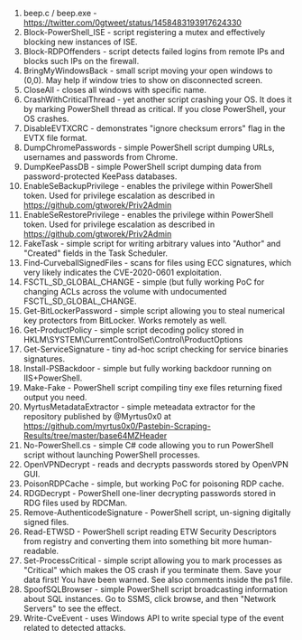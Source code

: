 1. beep.c / beep.exe - https://twitter.com/0gtweet/status/1458483193917624330
1. Block-PowerShell_ISE - script registering a mutex and effectively blocking new instances of ISE.
1. Block-RDPOffenders - script detects failed logins from remote IPs and blocks such IPs on the firewall.
1. BringMyWindowsBack - small script moving your open windows to (0,0). May help if window tries to show on disconnected screen.
1. CloseAll - closes all windows with specific name.
1. CrashWithCriticalThread - yet another script crashing your OS. It does it by marking PowerShell thread as critical. If you close PowerShell, your OS crashes.
1. DisableEVTXCRC - demonstrates "ignore checksum errors" flag in the EVTX file format.
1. DumpChromePasswords - simple PowerShell script dumping URLs, usernames and passwords from Chrome.
1. DumpKeePassDB - simple PowerShell script dumping data from password-protected KeePass databases.
1. EnableSeBackupPrivilege - enables the privilege within PowerShell token. Used for privilege escalation as described in https://github.com/gtworek/Priv2Admin
1. EnableSeRestorePrivilege - enables the privilege within PowerShell token. Used for privilege escalation as described in https://github.com/gtworek/Priv2Admin
1. FakeTask - simple script for writing arbitrary values into "Author" and "Created" fields in the Task Scheduler.
1. Find-CurveballSignedFiles - scans for files using ECC signatures, which very likely indicates the CVE-2020-0601 exploitation.
1. FSCTL_SD_GLOBAL_CHANGE - simple (but fully working PoC for changing ACLs across the volume with undocumented FSCTL_SD_GLOBAL_CHANGE.
1. Get-BitLockerPassword - simple script allowing you to steal numerical key protectors from BitLocker. Works remotely as well.
1. Get-ProductPolicy - simple script decoding policy stored in HKLM\SYSTEM\CurrentControlSet\Control\ProductOptions
1. Get-ServiceSignature - tiny ad-hoc script checking for service binaries signatures.
1. Install-PSBackdoor - simple but fully working backdoor running on IIS+PowerShell.
1. Make-Fake - PowerShell script compiling tiny exe files returning fixed output you need.
1. MyrtusMetadataExtractor - simple meteadata extractor for the repository published by @Myrtus0x0 at https://github.com/myrtus0x0/Pastebin-Scraping-Results/tree/master/base64MZHeader
1. No-PowerShell.cs - simple C# code allowing you to run PowerShell script without launching PowerShell processes.
1. OpenVPNDecrypt - reads and decrypts passwords stored by OpenVPN GUI.
1. PoisonRDPCache - simple, but working PoC for poisoning RDP cache.
1. RDGDecrypt - PowerShell one-liner decrypting passwords stored in RDG files used by RDCMan.
1. Remove-AuthenticodeSignature - PowerShell script, un-signing digitally signed files.
1. Read-ETWSD - PowerShell script reading ETW Security Descriptors from registry and converting them into something bit more human-readable.
1. Set-ProcessCritical - simple script allowing you to mark processes as "Critical" which makes the OS crash if you terminate them. Save your data first! You have been warned. See also comments inside the ps1 file.
1. SpoofSQLBrowser - simple PowerShell script broadcasting information about SQL instances. Go to SSMS, click browse, and then "Network Servers" to see the effect.
1. Write-CveEvent - uses Windows API to write special type of the event related to detected attacks.

